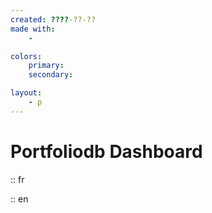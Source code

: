 ```yaml
---
created: ????-??-??
made with:
    -

colors:
    primary:
    secondary:

layout:
    - p
---
```


# Portfoliodb Dashboard

:: fr

:: en
